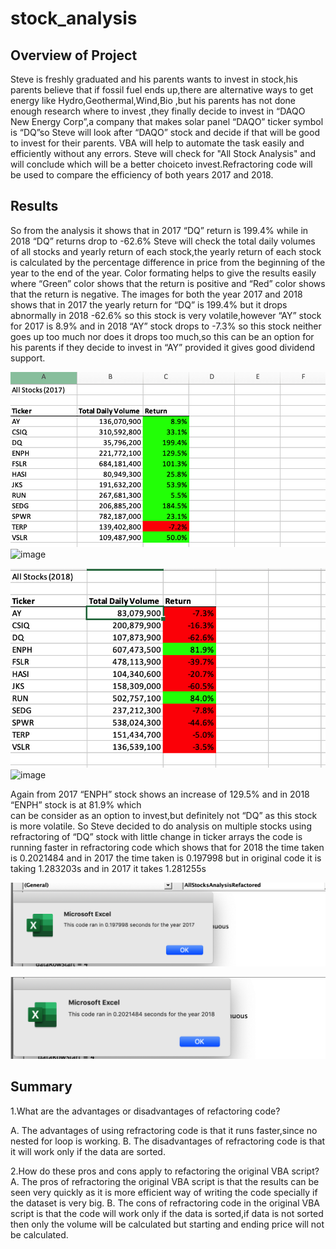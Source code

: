 # stock_analysis

## Overview of Project
Steve is freshly graduated and his parents wants to invest in stock,his parents believe that if fossil fuel ends
up,there are alternative ways to get energy like Hydro,Geothermal,Wind,Bio ,but his parents has not done 
enough research where to invest ,they finally decide to invest in “DAQO New Energy Corp”,a company
that makes solar panel “DAQO” ticker symbol is “DQ”so Steve will look after “DAQO” stock and  decide
if that will be good to invest  for their parents.
VBA will help to automate the task easily and efficiently without any errors.
Steve will check for "All Stock Analysis" and will conclude which will be a better choiceto invest.Refractoring code will
be used to compare the efficiency of both years 2017 and 2018.


## Results
So from the analysis it shows that in 2017 “DQ” return is 199.4% while in 2018 “DQ” returns drop to -62.6%
Steve will check the total daily volumes of all stocks and yearly return of each stock,the yearly return of
each stock is calculated by the percentage difference in price from the beginning of the year to the end of 
the year.
Color formating helps to give the results easily where “Green” color shows that the return is positive and
“Red” color shows that the return is negative.
The images for both the year 2017 and 2018 shows that in 2017 the yearly return for “DQ” is 199.4% but it
drops abnormally in 2018 -62.6% so this stock is very volatile,however “AY” stock for 2017 is 8.9% and in 2018
“AY” stock drops to -7.3% so this stock neither goes up too much nor does it drops too much,so this can be an option
for his parents if they decide to invest in “AY” provided it gives good dividend support.

![](Resources/Stock_Analysis_2017.png?raw=true)![image](https://user-images.githubusercontent.com/79482680/111933231-055dfe80-8a8d-11eb-9d16-3038016d065f.png)


![](Resources/Stock_Analysis_2018.png?raw=true)![image](https://user-images.githubusercontent.com/79482680/111933089-c29c2680-8a8c-11eb-87e0-bb2b029c6d00.png)


Again from 2017 “ENPH” stock shows an increase of 129.5% and in 2018 “ENPH” stock is at 81.9% which   
can be consider as an option to invest,but definitely not “DQ” as this  stock is more volatile.
So Steve decided to do analysis on multiple stocks using refractoring of “DQ” stock with little change in ticker arrays
the code is running faster in refractoring code which shows that for 2018 the time taken is 0.2021484 and in 2017 the
time taken is 0.197998  but  in original  code it is taking 1.283203s and in 2017 it takes 1.281255s

![](Resources/VBA_Challenge_2017.png?raw=true)


![](Resources/VBA_Challenge_2018.png?raw=true) 

 
## Summary

1.What are the advantages or disadvantages of refactoring code?

  A. The advantages of using refractoring code is that it runs faster,since no nested for loop is working.
  B. The disadvantages of refractoring code is that it will work only if the data are sorted.
  
2.How do these pros and cons apply to refactoring the original VBA script?
 A. The pros of refractoring the original VBA script is that the results can be seen very quickly as it is more efficient way of  writing the code specially if the dataset is very big.
 B. The cons of refractoring code in the original VBA script is that the code will work only if the data is sorted,if data is not sorted then only the volume will be calculated but starting and ending price will not be calculated.

